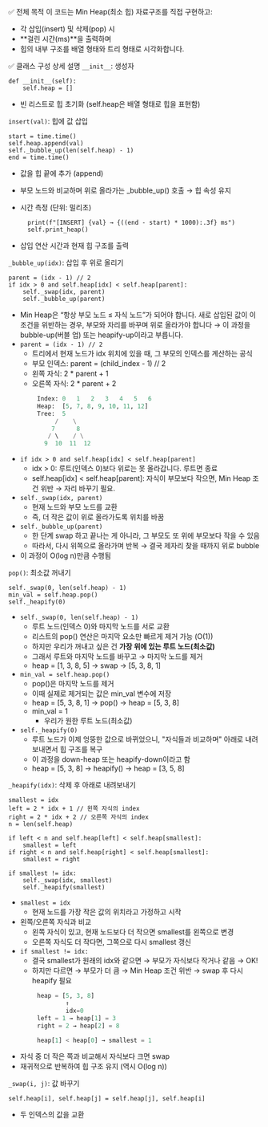 ✅ 전체 목적
이 코드는 Min Heap(최소 힙) 자료구조를 직접 구현하고:
- 각 삽입(insert) 및 삭제(pop) 시
- **걸린 시간(ms)**을 출력하며
- 힙의 내부 구조를 배열 형태와 트리 형태로 시각화합니다.

✅ 클래스 구성 상세 설명
`__init__`: 생성자

    def __init__(self):
        self.heap = []
- 빈 리스트로 힙 초기화 (self.heap은 배열 형태로 힙을 표현함)


`insert(val)`: 힙에 값 삽입

    start = time.time()
    self.heap.append(val)
    self._bubble_up(len(self.heap) - 1)
    end = time.time()

- 값을 힙 끝에 추가 (append)
- 부모 노드와 비교하며 위로 올라가는 _bubble_up() 호출 → 힙 속성 유지
- 시간 측정 (단위: 밀리초)


        print(f"[INSERT] {val} → {((end - start) * 1000):.3f} ms")
        self.print_heap()

- 삽입 연산 시간과 현재 힙 구조를 출력

`_bubble_up(idx)`: 삽입 후 위로 올리기


    parent = (idx - 1) // 2
    if idx > 0 and self.heap[idx] < self.heap[parent]:
        self._swap(idx, parent)
        self._bubble_up(parent)

- Min Heap은 “항상 부모 노드 ≤ 자식 노드”가 되어야 합니다.
새로 삽입된 값이 이 조건을 위반하는 경우, 부모와 자리를 바꾸며 위로 올라가야 합니다 → 이 과정을 bubble-up(버블 업) 또는 heapify-up이라고 부릅니다.
- `parent = (idx - 1) // 2`
  - 트리에서 현재 노드가 idx 위치에 있을 때, 그 부모의 인덱스를 계산하는 공식
  - 부모 인덱스: parent = (child_index - 1) // 2
  - 왼쪽 자식: 2 * parent + 1
  - 오른쪽 자식: 2 * parent + 2
```python
        Index: 0   1   2   3   4   5   6
        Heap:  [5, 7, 8, 9, 10, 11, 12]
        Tree:  5
             /    \
            7      8
           / \    / \
          9  10  11  12
```
- `if idx > 0 and self.heap[idx] < self.heap[parent]`
  - idx > 0: 루트(인덱스 0)보다 위로는 못 올라갑니다. 루트면 종료
  - self.heap[idx] < self.heap[parent]: 자식이 부모보다 작으면, Min Heap 조건 위반 → 자리 바꾸기 필요.
- `self._swap(idx, parent)`
  - 현재 노드와 부모 노드를 교환
  - 즉, 더 작은 값이 위로 올라가도록 위치를 바꿈
- `self._bubble_up(parent)`
  - 한 단계 swap 하고 끝나는 게 아니라, 그 부모도 또 위에 부모보다 작을 수 있음
  - 따라서, 다시 위쪽으로 올라가며 반복 → 결국 제자리 찾을 때까지 위로 bubble
- 이 과정이 O(log n)만큼 수행됨

`pop()`: 최소값 꺼내기

    self._swap(0, len(self.heap) - 1)
    min_val = self.heap.pop()
    self._heapify(0)

- `self._swap(0, len(self.heap) - 1)`
  - 루트 노드(인덱스 0)와 마지막 노드를 서로 교환
  - 리스트의 pop() 연산은 마지막 요소만 빠르게 제거 가능 (O(1))
  - 하지만 우리가 꺼내고 싶은 건 **가장 위에 있는 루트 노드(최소값)**
  - 그래서 루트와 마지막 노드를 바꾸고 → 마지막 노드를 제거
  - heap = [1, 3, 8, 5] → swap → [5, 3, 8, 1]
- `min_val = self.heap.pop()`
  - pop()은 마지막 노드를 제거
  - 이때 실제로 제거되는 값은 min_val 변수에 저장
  - heap = [5, 3, 8, 1] → pop() → heap = [5, 3, 8]
  - min_val = 1
    - 우리가 원한 루트 노드(최소값)
- `self._heapify(0)`
  - 루트 노드가 이제 엉뚱한 값으로 바뀌었으니, "자식들과 비교하며" 아래로 내려보내면서 힙 구조를 복구
  - 이 과정을 down-heap 또는 heapify-down이라고 함
  - heap = [5, 3, 8] → heapify() → heap = [3, 5, 8]



`_heapify(idx)`: 삭제 후 아래로 내려보내기

    smallest = idx
    left = 2 * idx + 1 // 왼쪽 자식의 index
    right = 2 * idx + 2 // 오른쪽 자식의 index
    n = len(self.heap)

    if left < n and self.heap[left] < self.heap[smallest]:
        smallest = left
    if right < n and self.heap[right] < self.heap[smallest]:
        smallest = right

    if smallest != idx:
        self._swap(idx, smallest)
        self._heapify(smallest)

- `smallest = idx`
  - 현재 노드를 가장 작은 값의 위치라고 가정하고 시작
- 왼쪽/오른쪽 자식과 비교
  - 왼쪽 자식이 있고, 현재 노드보다 더 작으면 smallest를 왼쪽으로 변경
  - 오른쪽 자식도 더 작다면, 그쪽으로 다시 smallest 갱신
- `if smallest != idx:`
  - 결국 smallest가 원래의 idx와 같으면 → 부모가 자식보다 작거나 같음 → OK!
  - 하지만 다르면 → 부모가 더 큼 → Min Heap 조건 위반
→ swap 후 다시 heapify 필요

```python
        heap = [5, 3, 8]
                ↑
                idx=0
        left = 1 → heap[1] = 3  
        right = 2 → heap[2] = 8

        heap[1] < heap[0] → smallest = 1
```

- 자식 중 더 작은 쪽과 비교해서 자식보다 크면 swap
- 재귀적으로 반복하여 힙 구조 유지 (역시 O(log n))

`_swap(i, j)`: 값 바꾸기

    self.heap[i], self.heap[j] = self.heap[j], self.heap[i]
- 두 인덱스의 값을 교환